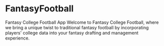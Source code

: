 # FantasyFootball
Fantasy College Football App Welcome to Fantasy College Football, where we bring a unique twist to traditional fantasy football by incorporating players' college data into your fantasy drafting and management experience. 
